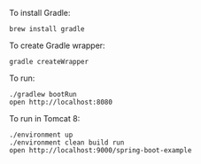 To install Gradle:

    brew install gradle

To create Gradle wrapper:

    gradle createWrapper

To run:

    ./gradlew bootRun
    open http://localhost:8080

To run in Tomcat 8:

    ./environment up
    ./environment clean build run
    open http://localhost:9000/spring-boot-example

